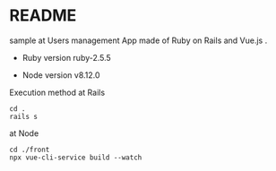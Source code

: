 # README

sample at Users management App made of Ruby on Rails and Vue.js .

* Ruby version
ruby-2.5.5

* Node version
v8.12.0

Execution method
at Rails
```
cd .
rails s
```

at Node
```
cd ./front
npx vue-cli-service build --watch
```

